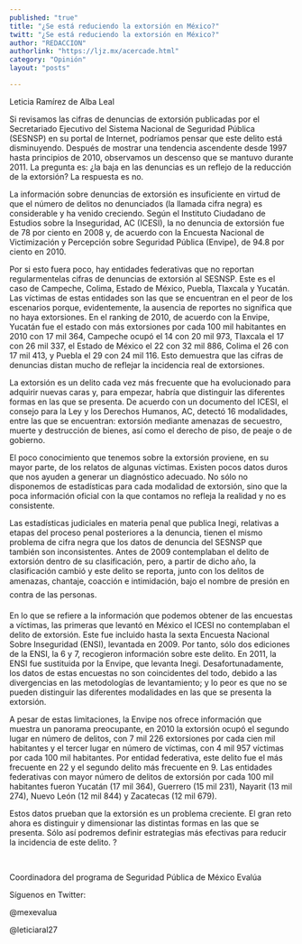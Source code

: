 ```yaml
---
published: "true"
title: "¿Se está reduciendo la extorsión en México?"
twitt: "¿Se está reduciendo la extorsión en México?"
author: "REDACCION"
authorlink: "https://ljz.mx/acercade.html"
category: "Opinión"
layout: "posts"

---
```



  Leticia Ramírez de Alba Leal



  Si revisamos las cifras de denuncias de extorsión publicadas por el Secretariado Ejecutivo del Sistema Nacional de Seguridad Pública (SESNSP) en su portal de Internet, podríamos pensar que este delito está disminuyendo. Después de mostrar una tendencia ascendente desde 1997 hasta principios de 2010, observamos un descenso que se mantuvo durante 2011. La pregunta es: ¿la baja en las denuncias es un reflejo de la reducción de la extorsión? La respuesta es no.



  La información sobre denuncias de extorsión es insuficiente en virtud de que el número de delitos no denunciados (la llamada cifra negra) es considerable y ha venido creciendo. Según el Instituto Ciudadano de Estudios sobre la Inseguridad, AC (ICESI), la no denuncia de extorsión fue de 78 por ciento en 2008 y, de acuerdo con la Encuesta Nacional de Victimización y Percepción sobre Seguridad Pública (Envipe), de 94.8 por ciento en 2010.



  Por si esto fuera poco, hay entidades federativas que no reportan regularmentelas cifras de denuncias de extorsión al SESNSP. Este es el caso de Campeche, Colima, Estado de México, Puebla, Tlaxcala y Yucatán. Las víctimas de estas entidades son las que se encuentran en el peor de los escenarios porque, evidentemente, la ausencia de reportes no significa que no haya extorsiones. En el ranking de 2010, de acuerdo con la Envipe, Yucatán fue el estado con más extorsiones por cada 100 mil habitantes en 2010 con 17 mil 364, Campeche ocupó el 14 con 20 mil 973, Tlaxcala el 17 con 26 mil 337, el Estado de México el 22 con 32 mil 886, Colima el 26 con 17 mil 413, y Puebla el 29 con 24 mil 116. Esto demuestra que las cifras de denuncias distan mucho de reflejar la incidencia real de extorsiones.



  La extorsión es un delito cada vez más frecuente que ha evolucionado para adquirir nuevas caras y, para empezar, habría que distinguir las diferentes formas en las que se presenta. De acuerdo con un documento del ICESI, el consejo para la Ley y los Derechos Humanos, AC, detectó 16 modalidades, entre las que se encuentran: extorsión mediante amenazas de secuestro, muerte y destrucción de bienes, así como el derecho de piso, de peaje o de gobierno.



  El poco conocimiento que tenemos sobre la extorsión proviene, en su mayor parte, de los relatos de algunas víctimas. Existen pocos datos duros que nos ayuden a generar un diagnóstico adecuado. No sólo no disponemos de estadísticas para cada modalidad de extorsión, sino que la poca información oficial con la que contamos no refleja la realidad y no es consistente.



  Las estadísticas judiciales en materia penal que publica Inegi, relativas a etapas del proceso penal posteriores a la denuncia, tienen el mismo problema de cifra negra que los datos de denuncia del SESNSP que también son inconsistentes. Antes de 2009 contemplaban el delito de extorsión dentro de su clasificación, pero, a partir de dicho año, la clasificación cambió y este delito se reporta, junto con los delitos de amenazas, chantaje, coacción e intimidación, bajo el nombre de presión en contra de las personas.



  En lo que se refiere a la información que podemos obtener de las encuestas a víctimas, las primeras que levantó en México el ICESI no contemplaban el delito de extorsión. Este fue incluido hasta la sexta Encuesta Nacional Sobre Inseguridad (ENSI), levantada en 2009. Por tanto, sólo dos ediciones de la ENSI, la 6 y 7, recogieron información sobre este delito. En 2011, la ENSI fue sustituida por la Envipe, que levanta Inegi. Desafortunadamente, los datos de estas encuestas no son coincidentes del todo, debido a las divergencias en las metodologías de levantamiento; y lo peor es que no se pueden distinguir las diferentes modalidades en las que se presenta la extorsión.



  A pesar de estas limitaciones, la Envipe nos ofrece información que muestra un panorama preocupante, en 2010 la extorsión ocupó el segundo lugar en número de delitos, con 7 mil 226 extorsiones por cada cien mil habitantes y el tercer lugar en número de víctimas, con 4 mil 957 víctimas por cada 100 mil habitantes. Por entidad federativa, este delito fue el más frecuente en 22 y el segundo delito más frecuente en 9. Las entidades federativas con mayor número de delitos de extorsión por cada 100 mil habitantes fueron Yucatán (17 mil 364), Guerrero (15 mil 231), Nayarit (13 mil 274), Nuevo León (12 mil 844) y Zacatecas (12 mil 679).



  Estos datos prueban que la extorsión es un problema creciente. El gran reto ahora es distinguir y dimensionar las distintas formas en las que se presenta. Sólo así podremos definir estrategias más efectivas para reducir la incidencia de este delito. ?



   



  Coordinadora del programa de Seguridad Pública de México Evalúa



  Síguenos en Twitter:



  @mexevalua



  @leticiaral27

